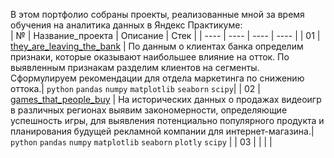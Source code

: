 В этом портфолио собраны проекты, реализованные мной за время обучения на аналитика данных в Яндекс Практикуме: <br>
| № | Название_проекта | Описание | Стек |
| ---- | ---- | ---- | ---- |
| 01 | [they_are_leaving_the_bank](https://github.com/NucleiDatorum/Portfolio/blob/main/they_are_leaving_the_bank.ipynb) | По данным о клиентах банка определим признаки, которые оказывают наибольшее влияние на отток. По выявленным признакам разделим клиентов на сегменты. Сформулируем рекомендации для отдела маркетинга по снижению оттока.| `python` `pandas` `numpy` `matplotlib` `seaborn` `scipy`|
| 02 | [games_that_people_buy](https://github.com/NucleiDatorum/Portfolio/blob/main/games_that_people_buy.ipynb) | На исторических данных о продажах видеоигр в различных регионах выявим закономерности, определяющие успешность игры, для выявления потенциально популярного продукта и планирования будущей рекламной компании для интернет-магазина.| `python` `pandas` `numpy` `matplotlib` `seaborn` `plotly` `scipy` |
| 03 | []() | | |
